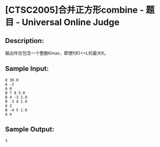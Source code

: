 # [CTSC2005]合并正方形combine - 题目 - Universal Online Judge

## Description: 

输出件仅包含一个整数Kmax，即使f(K)<=L的最大K。


## Sample Input: 
```
8 30.0
A -2
A 0
B 7 8 5.0
B 4 -3 2.0
B -3 4 1.0
A 2
B -4 5 1.0
A 4
```

## Sample Output: 
```
3
```

